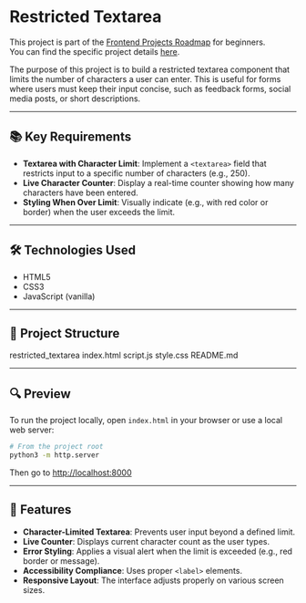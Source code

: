 # Restricted Textarea

This project is part of the [Frontend Projects Roadmap](https://roadmap.sh/frontend/projects) for beginners.  
You can find the specific project details [here](https://roadmap.sh/projects/restricted-textarea).

The purpose of this project is to build a restricted textarea component that limits the number of characters a user can enter. This is useful for forms where users must keep their input concise, such as feedback forms, social media posts, or short descriptions.

---

## 📚 Key Requirements

- **Textarea with Character Limit**: Implement a `<textarea>` field that restricts input to a specific number of characters (e.g., 250).
- **Live Character Counter**: Display a real-time counter showing how many characters have been entered.
- **Styling When Over Limit**: Visually indicate (e.g., with red color or border) when the user exceeds the limit.

---

## 🛠️ Technologies Used

- HTML5
- CSS3
- JavaScript (vanilla)

---

## 📁 Project Structure
<!-- START PROJECT STRUCTURE -->
restricted_textarea
	index.html
	script.js
	style.css
	README.md

<!-- END PROJECT STRUCTURE -->

---

## 🔍 Preview

To run the project locally, open `index.html` in your browser or use a local web server:

```bash
# From the project root
python3 -m http.server
```

Then go to [http://localhost:8000](http://localhost:8000)

---

## 🚀 Features

- **Character-Limited Textarea**: Prevents user input beyond a defined limit.
- **Live Counter**: Displays current character count as the user types.
- **Error Styling**: Applies a visual alert when the limit is exceeded (e.g., red border or message).
- **Accessibility Compliance**: Uses proper `<label>` elements.
- **Responsive Layout**: The interface adjusts properly on various screen sizes.
